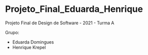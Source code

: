 # Projeto_Final_Eduarda_Henrique
Projeto Final de Design de Software - 2021 - Turma A

Grupo: 
- Eduarda Domingues
- Henrique Krepel

